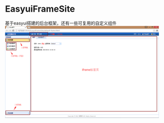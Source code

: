 # EasyuiFrameSite
基于easyui搭建的后台框架，还有一些可复用的自定义组件
![image](https://raw.githubusercontent.com/Monkey04/EasyuiFrameSite/master/readmeimg/frame.png)
